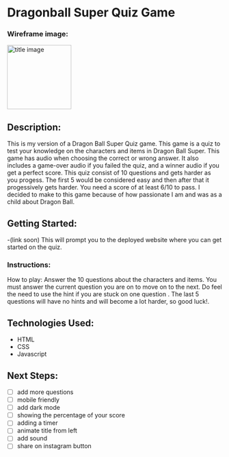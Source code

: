 # Dragonball Super Quiz Game

### Wireframe image:

<img src="https://i.imgur.com/mWav4Sg.png" alt ="title image" height = 150px/>

## Description:

This is my version of a Dragon Ball Super Quiz game. This game is a quiz to test your knowledge on the characters and items in Dragon Ball Super. This game has audio when choosing the correct or wrong answer. It also includes a game-over audio if you failed the quiz, and a winner audio if you get a perfect score. This quiz consist of 10 questions and gets harder as you progess. The first 5 would be considered easy and then after that it progessively gets harder. You need a score of at least 6/10 to pass. I decided to make to this game because of how passionate I am and was as a child about Dragon Ball.

## Getting Started:

-(link soon) This will prompt you to the deployed website where you can get started on the quiz.

### Instructions:

How to play: Answer the 10 questions about the characters and items. You must answer the current question you are on to move on to the next. Do feel the need to use the hint if you are stuck on one question . The last 5 questions will have no hints and will become a lot harder, so good luck!.

## Technologies Used:

- HTML
- CSS
- Javascript

## Next Steps:

- [ ] add more questions
- [ ] mobile friendly
- [ ] add dark mode
- [ ] showing the percentage of your score
- [ ] adding a timer
- [ ] animate title from left
- [ ] add sound
- [ ] share on instagram button